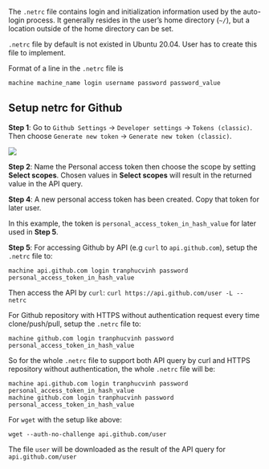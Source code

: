 The ``.netrc`` file contains login and initialization information used by the auto-login process. It generally resides in the user’s home directory (``~/``), but a location outside of the home directory can be set.

``.netrc`` file by default is not existed in Ubuntu 20.04. User has to create this file to implement.

Format of a line in the ``.netrc`` file is

```sh
machine machine_name login username password password_value
```

## Setup netrc for Github

**Step 1**: Go to ``Github Settings`` -> ``Developer settings`` -> ``Tokens (classic)``. Then choose ``Generate new token`` -> ``Generate new token (classic)``.

![](https://github.com/TranPhucVinh/Linux-Shell/blob/master/Environment/Images/github_personal_access_token.png)

**Step 2**: Name the Personal access token then choose the scope by setting **Select scopes**. Chosen values in **Select scopes** will result in the returned value in the API query.

**Step 4**: A new personal access token has been created. Copy that token for later user.

In this example, the token is ``personal_access_token_in_hash_value`` for later used in **Step 5**.

**Step 5**: For accessing Github by API (e.g ``curl`` to ``api.github.com``), setup the ``.netrc`` file to:

```
machine api.github.com login tranphucvinh password personal_access_token_in_hash_value
```

Then access the API by ``curl``: ``curl https://api.github.com/user -L --netrc``

For Github repository with HTTPS without authentication request every time clone/push/pull, setup the ``.netrc`` file to:

```
machine github.com login tranphucvinh password personal_access_token_in_hash_value
```

So for the whole ``.netrc`` file to support both API query by curl and HTTPS repository without authentication, the whole ``.netrc`` file will be:

```
machine api.github.com login tranphucvinh password personal_access_token_in_hash_value
machine github.com login tranphucvinh password personal_access_token_in_hash_value
```

For ``wget`` with the setup like above:

```
wget --auth-no-challenge api.github.com/user
```

The file ``user`` will be downloaded as the result of the API query for ``api.github.com/user``
